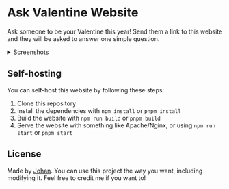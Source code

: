 # Ask Valentine Website

Ask someone to be your Valentine this year! Send them a link to this website and they will be asked to answer one simple question.

<details>
	<summary>Screenshots</summary>

	<img src="./screenshots/1.png" alt="screenshot_1" width="300"/>
	<img src="./screenshots/2.png" alt="screenshot_2" width="300"/>
	<img src="./screenshots/3.png" alt="screenshot_3" width="300"/>
	<img src="./screenshots/4.png" alt="screenshot_4" width="300"/>
</details>

## Self-hosting

You can self-host this website by following these steps:

1. Clone this repository
2. Install the dependencies with `npm install` or `pnpm install`
3. Build the website with `npm run build` or `pnpm build`
4. Serve the website with something like Apache/Nginx, or using `npm run start` or `pnpm start`

## License

Made by [Johan](https://johanstick.fr). You can use this project the way you want, including modifying it. Feel free to credit me if you want to!